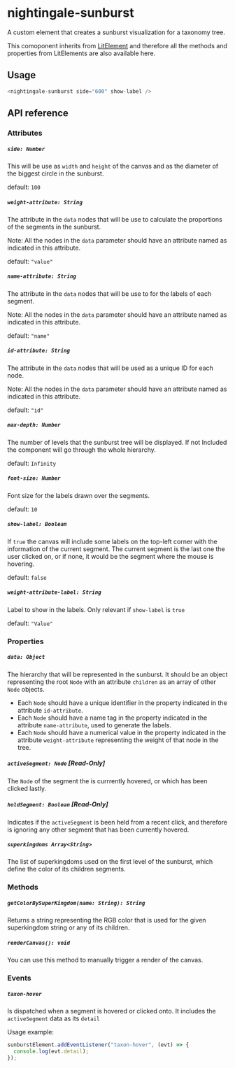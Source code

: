 # nightingale-sunburst

A custom element that creates a sunburst visualization for a taxonomy tree.

This comoponent inherits from [LitElement](https://lit.dev/docs/api/LitElement/) and therefore all the methods and properties from LitElements are also available here.

## Usage

```javascript
<nightingale-sunburst side="600" show-label />
```

## API reference

### Attributes

##### `side: Number`

This will be use as `width` and `height` of the canvas and as the diameter of the biggest circle in the sunburst.

default: `100`

##### `weight-attribute: String`

The attribute in the `data` nodes that will be use to calculate the proportions of the segments in the sunburst.

Note: All the nodes in the `data` parameter should have an attribute named as indicated in this attribute.

default: `"value"`

##### `name-attribute: String`

The attribute in the `data` nodes that will be use to for the labels of each segment.

Note: All the nodes in the `data` parameter should have an attribute named as indicated in this attribute.

default: `"name"`

##### `id-attribute: String`

The attribute in the `data` nodes that will be used as a unique ID for each node.

Note: All the nodes in the `data` parameter should have an attribute named as indicated in this attribute.

default: `"id"`

##### `max-depth: Number`

The number of levels that the sunburst tree will be displayed.
If not Included the component will go through the whole hierarchy.

default: `Infinity`

##### `font-size: Number`

Font size for the labels drawn over the segments.

default: `10`

##### `show-label: Boolean`

If `true` the canvas will include some labels on the top-left corner with the information of the current segment. The current segment is the last one the user clicked on, or if none, it would be the segment where the mouse is hovering.

default: `false`

##### `weight-attribute-label: String`

Label to show in the labels. Only relevant if `show-label` is `true`

default: `"Value"`

### Properties

##### `data: Object`

The hierarchy that will be represented in the sunburst. It should be an object representing the root `Node` with an attribute `children` as an array of other `Node` objects.

- Each `Node` should have a unique identifier in the property indicated in the attribute `id-attribute`.
- Each `Node` should have a name tag in the property indicated in the attribute `name-attribute`, used to generate the labels.
- Each `Node` should have a numerical value in the property indicated in the attribute `weight-attribute` representing the weight of that node in the tree.

##### `activeSegment: Node` **_[Read-Only]_**

The `Node` of the segment the is currrently hovered, or which has been clicked lastly.

##### `holdSegment: Boolean` **_[Read-Only]_**

Indicates if the `activeSegment` is been held from a recent click, and therefore is ignoring any other segment that has been currently hovered.

##### `superkingdoms Array<String>`

The list of superkingdoms used on the first level of the sunburst, which define the color of its children segments.

### Methods

##### `getColorBySuperKingdom(name: String): String`

Returns a string representing the RGB color that is used for the given superkingdom string or any of its children.

##### `renderCanvas(): void`

You can use this method to manually trigger a render of the canvas.

### Events

##### `taxon-hover`

Is dispatched when a segment is hovered or clicked onto. It includes the `activeSegment` data as its `detail`

Usage example:

```js
sunburstElement.addEventListener("taxon-hover", (evt) => {
  console.log(evt.detail);
});
```
